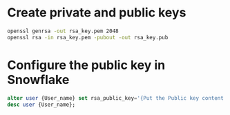 
# Create private and public keys

```bash
openssl genrsa -out rsa_key.pem 2048
openssl rsa -in rsa_key.pem -pubout -out rsa_key.pub
```

# Configure the public key in Snowflake

```sql
alter user {User_name} set rsa_public_key='{Put the Public key content here}';
desc user {User_name};
```

